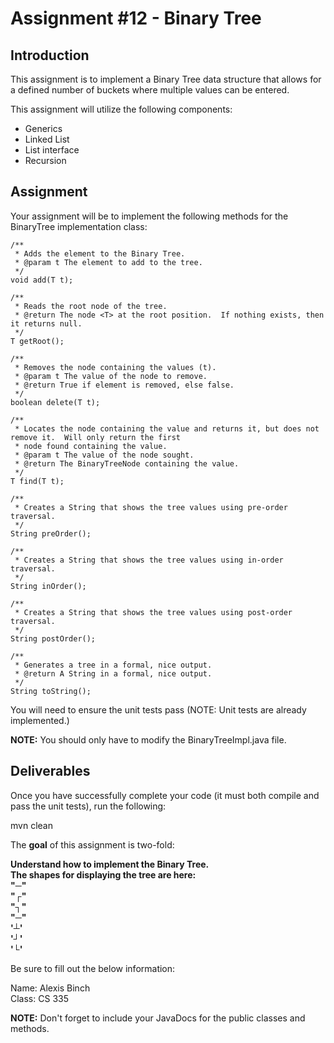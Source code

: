 <h1>Assignment #12 - Binary Tree</h1>
<h2>Introduction</h2>
This assignment is to implement a Binary Tree data structure that allows for a defined number of buckets where multiple 
values can be entered.

This assignment will utilize the following components:

- Generics
- Linked List
- List interface
- Recursion

<h2>Assignment</h2>

Your assignment will be to implement the following methods for the BinaryTree implementation class:

    /**
     * Adds the element to the Binary Tree.
     * @param t The element to add to the tree.
     */
    void add(T t);

    /**
     * Reads the root node of the tree.
     * @return The node <T> at the root position.  If nothing exists, then it returns null.
     */
    T getRoot();

    /**
     * Removes the node containing the values (t).
     * @param t The value of the node to remove.
     * @return True if element is removed, else false.
     */
    boolean delete(T t);

    /**
     * Locates the node containing the value and returns it, but does not remove it.  Will only return the first
     * node found containing the value.
     * @param t The value of the node sought.
     * @return The BinaryTreeNode containing the value.
     */
    T find(T t);

    /**
     * Creates a String that shows the tree values using pre-order traversal.
     */
    String preOrder();

    /**
     * Creates a String that shows the tree values using in-order traversal.
     */
    String inOrder();

    /**
     * Creates a String that shows the tree values using post-order traversal.
     */
    String postOrder();

    /**
     * Generates a tree in a formal, nice output.
     * @return A String in a formal, nice output.
     */
    String toString();

You will need to ensure the unit tests pass (NOTE: Unit tests are already implemented.)

<b>NOTE:</b> You should only have to modify the BinaryTreeImpl.java file.

<h2>Deliverables</h2>
Once you have successfully complete your code (it must both compile and pass the unit tests), run the following:

mvn clean

The <b>goal</b> of this assignment is two-fold:

<b>
Understand how to implement the Binary Tree.<br/>
The shapes for displaying the tree are here:<br/>
"─"<br/>
"┌"<br/>
"┐"<br/>
"─"<br/>
'┴'<br/>
'┘'<br/>
'└'
</b>

Be sure to fill out the below information:

Name: Alexis Binch
<br/>
Class: CS 335


<b>NOTE:</b> Don't forget to include your JavaDocs for the public classes and methods.
<br/>
